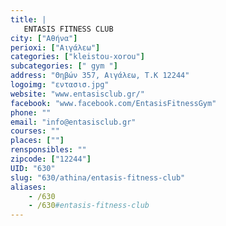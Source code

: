 ```yaml
---
title: |
   ENTASIS FITNESS CLUB
city: ["Αθήνα"]
perioxi: ["Αιγάλεω"]
categories: ["kleistou-xorou"]
subcategories: [" gym "]
address: "Θηβών 357, Αιγάλεω, Τ.Κ 12244"
logoimg: "εντασισ.jpg"
website: "www.entasisclub.gr/"
facebook: "www.facebook.com/EntasisFitnessGym"
phone: ""
email: "info@entasisclub.gr"
courses: ""
places: [""]
rensponsibles: ""
zipcode: ["12244"]
UID: "630"
slug: "630/athina/entasis-fitness-club"
aliases:
    - /630
    - /630#entasis-fitness-club
---
```


